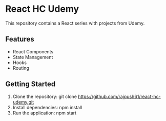 # React HC Udemy
This repository contains a React series with projects from Udemy.

## Features
- React Components
- State Management
- Hooks
- Routing

## Getting Started
1. Clone the repository: git clone https://github.com/rajpush61/react-hc-udemy.git
2. Install dependencies: npm install
3. Run the application: npm start